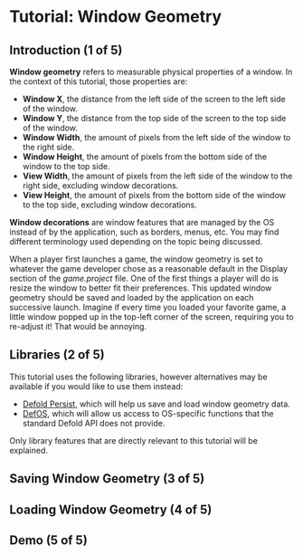 # Tutorial: Window Geometry

## Introduction (1 of 5)

**Window geometry** refers to measurable physical properties of a window. In the context of this tutorial, those properties are:

* **Window X**, the distance from the left side of the screen to the left side of the window.
* **Window Y**, the distance from the top side of the screen to the top side of the window.
* **Window Width**, the amount of pixels from the left side of the window to the right side.
* **Window Height**, the amount of pixels from the bottom side of the window to the top side.
* **View Width**, the amount of pixels from the left side of the window to the right side, excluding window decorations.
* **View Height**, the amount of pixels from the bottom side of the window to the top side, excluding window decorations.

**Window decorations** are window features that are managed by the OS instead of by the application, such as borders, menus, etc. You may find different terminology used depending on the topic being discussed.

When a player first launches a game, the window geometry is set to whatever the game developer chose as a reasonable default in the Display section of the *game.project* file. One of the first things a player will do is resize the window to better fit their preferences. This updated window geometry should be saved and loaded by the application on each successive launch. Imagine if every time you loaded your favorite game, a little window popped up in the top-left corner of the screen, requiring you to re-adjust it! That would be annoying.

## Libraries (2 of 5)

This tutorial uses the following libraries, however alternatives may be available if you would like to use them instead:

* [Defold Persist](https://github.com/klaytonkowalski/library-defold-persist), which will help us save and load window geometry data.
* [DefOS](https://github.com/subsoap/defos), which will allow us access to OS-specific functions that the standard Defold API does not provide.

Only library features that are directly relevant to this tutorial will be explained.

## Saving Window Geometry (3 of 5)



## Loading Window Geometry (4 of 5)



## Demo (5 of 5)


